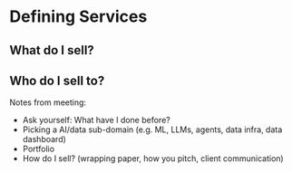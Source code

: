 # Defining Services

## What do I sell?

## Who do I sell to?


Notes from meeting:
- Ask yourself: What have I done before?
- Picking a AI/data sub-domain (e.g. ML, LLMs, agents, data infra, data dashboard)
- Portfolio
- How do I sell? (wrapping paper, how you pitch, client communication)
